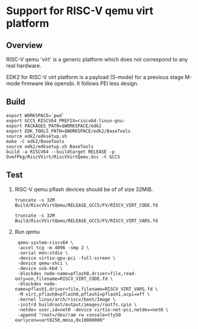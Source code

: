 # Support for RISC-V qemu virt platform

## Overview
RISC-V qemu 'virt' is a generic platform which does not correspond to any real
hardware.

EDK2 for RISC-V virt platform is a payload (S-mode) for a previous stage M-mode
firmware like opensbi. It follows PEI less design.

## Build
    export WORKSPACE=`pwd`
    export GCC5_RISCV64_PREFIX=riscv64-linux-gnu-
    export PACKAGES_PATH=$WORKSPACE/edk2
    export EDK_TOOLS_PATH=$WORKSPACE/edk2/BaseTools
    source edk2/edksetup.sh
    make -C edk2/BaseTools
    source edk2/edksetup.sh BaseTools
    build -a RISCV64 --buildtarget RELEASE -p OvmfPkg/RiscVVirt/RiscVVirtQemu.dsc -t GCC5

## Test
1) RISC-V qemu pflash devices should be of of size 32MiB.

    `truncate -s 32M Build/RiscVVirtQemu/RELEASE_GCC5/FV/RISCV_VIRT_CODE.fd`

    `truncate -s 32M Build/RiscVVirtQemu/RELEASE_GCC5/FV/RISCV_VIRT_VARS.fd`

2) Run qemu

        qemu-system-riscv64 \
        -accel tcg -m 4096 -smp 2 \
        -serial mon:stdio \
        -device virtio-gpu-pci -full-screen \
        -device qemu-xhci \
        -device usb-kbd \
        -blockdev node-name=pflash0,driver=file,read-only=on,filename=RISCV_VIRT_CODE.fd \
        -blockdev node-name=pflash1,driver=file,filename=RISCV_VIRT_VARS.fd \
        -M virt,pflash0=pflash0,pflash1=pflash1,acpi=off \
        -kernel linux/arch/riscv/boot/Image \
        -initrd buildroot/output/images/rootfs.cpio \
        -netdev user,id=net0 -device virtio-net-pci,netdev=net0 \
        -append "root=/dev/ram rw console=ttyS0 earlycon=uart8250,mmio,0x10000000"
